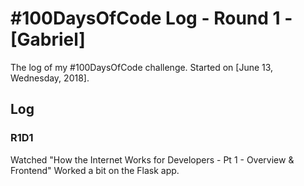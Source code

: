 # #100DaysOfCode Log - Round 1 - [Gabriel]

The log of my #100DaysOfCode challenge. Started on [June 13, Wednesday, 2018].

## Log

### R1D1 
Watched "How the Internet Works for Developers - Pt 1 - Overview & Frontend"
Worked a bit on the Flask app.
